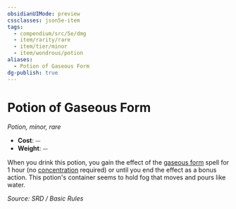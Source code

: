 ```yaml
---
obsidianUIMode: preview
cssclasses: json5e-item
tags:
  - compendium/src/5e/dmg
  - item/rarity/rare
  - item/tier/minor
  - item/wondrous/potion
aliases:
  - Potion of Gaseous Form
dg-publish: true
---
```

# Potion of Gaseous Form
*Potion, minor, rare*  

- **Cost**: ⏤
- **Weight**: ⏤

When you drink this potion, you gain the effect of the [gaseous form](compendium/spells/gaseous-form.md) spell for 1 hour (no [concentration](rules/conditions.md#concentration) required) or until you end the effect as a bonus action. This potion's container seems to hold fog that moves and pours like water.

*Source: SRD / Basic Rules*